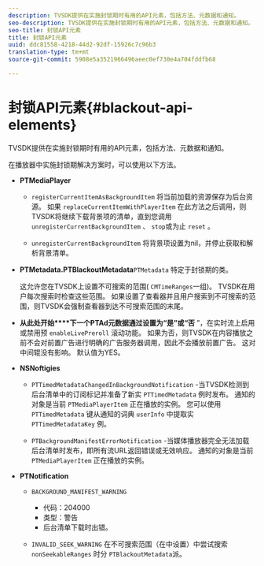 ```yaml
---
description: TVSDK提供在实施封锁期时有用的API元素，包括方法、元数据和通知。
seo-description: TVSDK提供在实施封锁期时有用的API元素，包括方法、元数据和通知。
seo-title: 封锁API元素
title: 封锁API元素
uuid: ddc81558-4218-44d2-92df-15926c7c96b3
translation-type: tm+mt
source-git-commit: 5908e5a3521966496aeec0ef730e4a704fddfb68

---
```



# 封锁API元素{#blackout-api-elements}

TVSDK提供在实施封锁期时有用的API元素，包括方法、元数据和通知。

在播放器中实施封锁期解决方案时，可以使用以下方法。

* **PTMediaPlayer**

   * `registerCurrentItemAsBackgroundItem` 将当前加载的资源保存为后台资源。 如果 `replaceCurrentItemWithPlayerItem` 在此方法之后调用，则TVSDK将继续下载背景项的清单，直到您调用 `unregisterCurrentBackgroundItem` 、 `stop`或为止 `reset` 。

   * `unregisterCurrentBackgroundItem` 将背景项设置为nil，并停止获取和解析背景清单。

* **PTMetadata.PTBlackoutMetadata**`PTMetadata` 特定于封锁期的类。

   这允许您在TVSDK上设置不可搜索的范围( `CMTimeRanges`一组)。 TVSDK在用户每次搜索时检查这些范围。 如果设置了查看器并且用户搜索到不可搜索的范围，则TVSDK会强制查看器到达不可搜索范围的末尾。

* **从此处开始****下一个PTAd元数据通过设置为“是”或“否** ”，在实时流上启用或禁用预 `enableLivePreroll` 滚动功能。 如果为否，则TVSDK在内容播放之前不会对前置广告进行明确的广告服务器调用，因此不会播放前置广告。 这对中间辊没有影响。 默认值为YES。

* **NSNoftigies**

   * `PTTimedMetadataChangedInBackgroundNotification` -当TVSDK检测到后台清单中的订阅标记并准备了新实 `PTTimedMetadata` 例时发布。 通知的对象是当前 `PTMediaPlayerItem` 正在播放的实例。 您可以使用 `PTTimedMetadata` 键从通知的词典 `userInfo` 中提取实 `PTTimedMetadataKey` 例。

   * `PTBackgroundManifestErrorNotification` -当媒体播放器完全无法加载后台清单时发布，即所有流URL返回错误或无效响应。 通知的对象是当前 `PTMediaPlayerItem` 正在播放的实例。

* **PTNotification**

   * `BACKGROUND_MANIFEST_WARNING`

      * 代码：204000
      * 类型：警告
      * 后台清单下载时出错。
   * `INVALID_SEEK_WARNING` 在不可搜索范围（在中设置）中尝试搜索 `nonSeekableRanges` 时分 `PTBlackoutMetadata`派。



